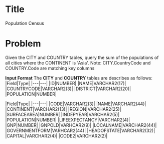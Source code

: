 ﻿
# Title
Population Census

# Problem
Given the CITY and COUNTRY tables, query the sum of the populations of all cities where the CONTINENT is 'Asia'.
Note: CITY.CountryCode and COUNTRY.Code are matching key columns

**Input Format**
The **CITY** and **COUNTRY** tables are describes as follows:
<CITY>
|Field|Type|
|---|---|
|ID|NUMBER|
|NAME|VARCHAR2(17)|
|COUNTRYCODE|VARCHAR2(3)|
|DISTRICT|VARCHAR2(20)|
|POPULATION|NUMBER|

<COUNTRY>
|Field|Type|
|---|---|
|CODE|VARCHAR2(3)|
|NAME|VARCHAR2(44)|
|CONTINENT|VARCHAR2(13)|
|REGION|VARCHAR2(25)|
|SURFACEAREA|NUMBER|
|INDEPYEAR|VARCHAR2(5)|
|POPULATION|NUMBER|
|LIFEEXPECTANCY|VARCHAR2(4)|
|GNP|NUMBER|
|GNPOLD|VARHCAR2(9)|
|LOCALNAME|VARCHAR2(44)|
|GOVERNMENTFORM|VARHCAR2(44)|
|HEADOFSTATE|VARCHAR2(32)|
|CAPITAL|VARCHAR2(4)|
|CODE2|VARCHAR2(2)|
